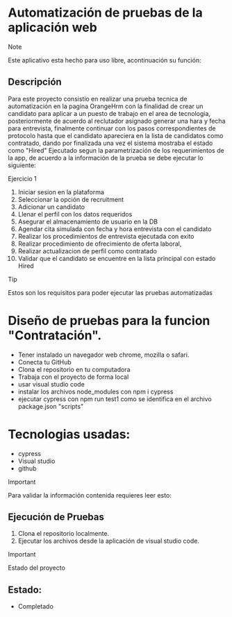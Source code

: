 # Automatización de pruebas de la aplicación web
> [!NOTE]
> Este aplicativo esta hecho para uso libre, acontinuación su función:

## Descripción
Para este proyecto consistio en realizar una prueba tecnica de automatización en la pagina OrangeHrm con la finalidad de crear un candidato para aplicar a un puesto de trabajo en el area de tecnologia, posteriormente de acuerdo al reclutador asignado generar una hara y fecha para entrevista, finalmente continuar con los pasos correspondientes de protocolo hasta que el candidato apareciera en la lista de candidatos como contratado, dando por finalizada una vez el sistema mostraba el estado como "Hired" 
Ejecutado segun la parametrización de los requerimientos de la app, de acuerdo a la información de la prueba se debe ejecutar lo siguiente:

Ejercicio 1
1. Iniciar sesion en la plataforma
2. Seleccionar la opción de recruitment
3. Adicionar un candidato
4. Llenar el perfil con los datos requeridos
5. Asegurar el almacenamiento de usuario en la DB
6. Agendar cita simulada con fecha y hora entrevista con el candidato
7. Realizar los procedimientos de entrevista ejecutada con exito
8. Realizar procedimiento de ofrecimiento de oferta laboral, 
9. Realizar actualizacion de perfil como contratado
10. Validar que el candidato se encuentre en la lista principal con estado Hired

> [!TIP]
> Estos son los requisitos para poder ejecutar las pruebas automatizadas

# Diseño de pruebas para la funcion "Contratación".
- Tener instalado un navegador web chrome, mozilla o safari.
- Conecta tu GitHub
- Clona el repositorio en tu computadora
- Trabaja con el proyecto de forma local
- usar visual studio code
- instalar los archivos node_modules con npm i cypress
- ejecutar cypress con npm run test1 como se identifica en el archivo package.json "scripts"

# Tecnologias usadas:
- cypress
- Visual studio
- github


> [!IMPORTANT]
> Para validar la información contenida requieres leer esto:

## Ejecución de Pruebas 
1. Clona el repositorio localmente.
2. Ejecutar los archivos desde la aplicación de visual studio code.

> [!IMPORTANT]
> Estado del proyecto

## Estado:
- Completado

